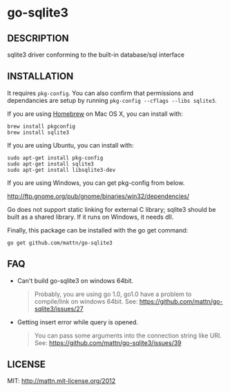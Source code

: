 go-sqlite3
==========

DESCRIPTION
-----------

sqlite3 driver conforming to the built-in database/sql interface

INSTALLATION
------------

It requires `pkg-config`.  You can also confirm that permissions and dependancies are setup by running `pkg-config --cflags --libs sqlite3`.

If you are using [Homebrew](http://mxcl.github.com/homebrew/) on Mac OS X, you can install with:

    brew install pkgconfig
    brew install sqlite3
     
If you are using Ubuntu, you can install with:

    sudo apt-get install pkg-config
	sudo apt-get install sqlite3  
	sudo apt-get install libsqlite3-dev 
	
If you are using Windows, you can get pkg-config from below.

http://ftp.gnome.org/pub/gnome/binaries/win32/dependencies/

Go does not support static linking for external C library; sqlite3 should be built as a shared library. If it runs on Windows, it needs dll.

Finally, this package can be installed with the go get command:

    go get github.com/mattn/go-sqlite3

FAQ
---

* Can't build go-sqlite3 on windows 64bit.

    > Probably, you are using go 1.0, go1.0 have a problem to compile/link on windows 64bit. 
    > See: https://github.com/mattn/go-sqlite3/issues/27

* Getting insert error while query is opened.

    > You can pass some arguments into the connection string like URI.
    > See: https://github.com/mattn/go-sqlite3/issues/39

LICENSE
-------

MIT: http://mattn.mit-license.org/2012

